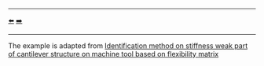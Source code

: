 ***
[⬅️](../063/README.md "Previous example")
[➡️](../065/README.md "Next example")
***

The example is adapted from [Identification method on stiffness weak part of cantilever structure on machine tool based on flexibility matrix](https://doi.org/10.1177/09544062221104432)
